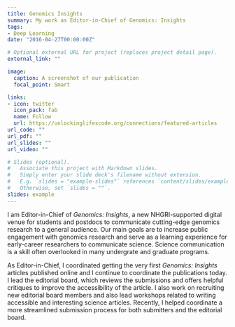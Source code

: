 ```yaml
---
title: Genomics Insights
summary: My work as Editor-in-Chief of Genomics: Insights
tags:
- Deep Learning
date: "2016-04-27T00:00:00Z"

# Optional external URL for project (replaces project detail page).
external_link: ""

image:
  caption: A screenshot of our publication
  focal_point: Smart

links:
- icon: twitter
  icon_pack: fab
  name: Follow
  url: https://unlockinglifescode.org/connections/featured-articles
url_code: ""
url_pdf: ""
url_slides: ""
url_video: ""

# Slides (optional).
#   Associate this project with Markdown slides.
#   Simply enter your slide deck's filename without extension.
#   E.g. `slides = "example-slides"` references `content/slides/example-slides.md`.
#   Otherwise, set `slides = ""`.
slides: example
---
```


I am Editor-in-Chief of *Genomics: Insights*, a new NHGRI-supported digital venue for students and postdocs to communicate cutting-edge genomics research to a general audience. Our main goals are to increase public engagement with genomics research and serve as a learning experience for early-career researchers to communicate science. Science communication is a skill often overlooked in many undergrate and graduate programs. 

As Editor-in-Chief, I coordinated getting the very first *Genomics: Insights* articles published online and I continue to coordinate the publications today. I lead the editorial board, which reviews the submissions and offers helpful critiques to improve the accessibility of the article. I also work on recruiting new editorial board members and also lead workshops related to writing accessible and interesting science articles. Recently, I helped coordinate a more streamlined submission process for both submitters and the editorial board. 
